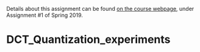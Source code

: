 Details about this assignment can be found [on the course webpage](http://cs231n.github.io/), under Assignment #1 of Spring 2019.
# DCT_Quantization_experiments
